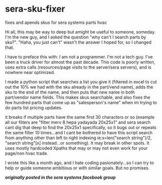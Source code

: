 # sera-sku-fixer
fixes and apends skus for sera systems parts hvac


Hi all, this may be way to deep but amight be useful to someone, someday. I'm the new guy, and I asked the question "why can't I search parts by sku?". "Haha, you just can't" wasn't the answer I hoped for, so I changed that.

I have to preface this with: I am not a programmer. I'm not a tech guy. I've been a truck driver for almost the past decade. This code is poorly written, uses extra calls (resources/page visits to the server/sera servers), and is nowhere near optimized.

I made a python script that searches a list you give it (filtered in excel to cut out the 10% we had with the sku already in the part/vend name), adds the sku to the end of the name, and then puts that new name in both part/vendor name fields. This makes skus searchable, and also fixes the few hundred parts that come up as "salesperson's name" when im trying to do parts list pricing updates.

it breaks if multiple parts have the same first 30 characters or so (example all our filters are "filter merv 8 hepa yadayada 20x25x1" and sera search cant dig that deep to find the 20x25x1 specifically, so it bugs out or repeats the same filter 10 times...and I cant be bothered to have this script search from anything other than left to right indexing ie:x=len("search string")/2, "search string"[x] instead...or something). It may break in other spots. It uses mostly hardcoded Xpaths that may or may not even work for your page/non hvac trade.

I wrote this like a month ago, and I hate coding pasionately...so I can try to help or guide someone ambitious or with similar goals. But no promises.


***originally posted in the sera systems facebook group***
